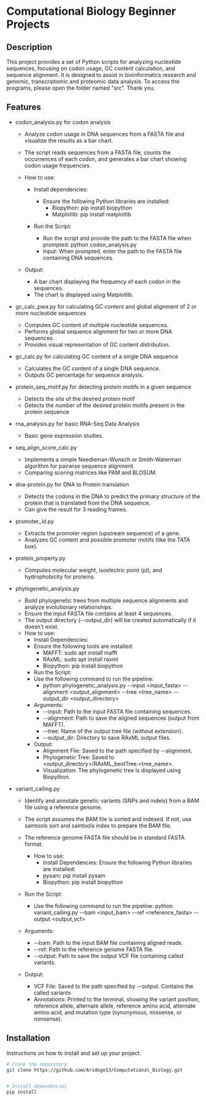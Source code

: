 # Computational Biology Beginner Projects

## Description
This project provides a set of Python scripts for analyzing nucleotide sequences, focusing on codon usage, GC content calculation, and sequence alignment. It is designed to assist in bioinformatics research and genomic, transcriptomic and proteomic data analysis.
To access the programs, please open the folder named "src". Thank you. 

## Features
- codon_analysis.py for codon analysis
    - Analyze codon usage in DNA sequences from a FASTA file and visualize the results as a bar chart.
    - The script reads sequences from a FASTA file, counts the occurrences of each codon, and generates a bar chart showing codon usage frequencies.
    - How to use:
        - Install dependencies:
            - Ensure the following Python libraries are installed:
                - Biopython: pip install biopython
                - Matplotlib: pip install matplotlib

        - Run the Script:
            - Run the script and provide the path to the FASTA file when prompted:
            python codon_analysis.py
            - Input: When prompted, enter the path to the FASTA file containing DNA sequences.
    
    - Output:
        - A bar chart displaying the frequency of each codon in the sequences.
        - The chart is displayed using Matplotlib.

- gc_calc_pwa.py for calculating GC content and global alignment of 2 or more nucleotide sequences
    - Computes GC content of multiple nucleotide sequences.
    - Performs global sequence alignment for two or more DNA sequences.
    - Provides visual representation of GC content distribution.

- gc_calc.py for calculating GC content of a single DNA sequence
    - Calculates the GC content of a single DNA sequence.
    - Outputs GC percentage for sequence analysis.

- protein_seq_motif.py for detecting protein motifs in a given sequence
    - Detects the site of the desired protein motif
    - Detects the number of the desired protein motifs present in the protein sequence

- rna_analysis.py for basic RNA-Seq Data Analysis
    - Basic gene expression studies. 

- seq_align_score_calc.py
    - Implements a simple Needleman-Wunsch or Smith-Waterman algorithm for pairwise sequence alignment.
    - Comparing scoring matrices like PAM and BLOSUM.

- dna-protein.py for DNA to Protein translation
    - Detects the codons in the DNA to predict the primary structure of the protein that is translated from the DNA sequence.
    - Can give the result for 3 reading frames.

- promoter_id.py
    - Extracts the promoter region (upstream sequence) of a gene.
    - Analyzes GC content and possible promoter motifs (like the TATA box).

- protein_property.py
    - Computes molecular weight, isoelectric point (pI), and hydrophobicity for proteins.

- phylogenetic_analysis.py
    - Build phylogenetic trees from multiple sequence alignments and analyze evolutionary relationships.
    - Ensure the input FASTA file contains at least 4 sequences.
    - The output directory (--output_dir) will be created automatically if it doesn't exist.
    - How to use:
        - Install Dependencies:
        - Ensure the following tools are installed:
            - MAFFT: sudo apt install mafft
            - RAxML: sudo apt install raxml
            - Biopython: pip install biopython
        - Run the Script:
        - Use the following command to run the pipeline:
            - python phylogenetic_analysis.py --input <input_fasta> --alignment <output_alignment> --tree <tree_name> --output_dir <output_directory>
        - Arguments:
            - --input: Path to the input FASTA file containing sequences.
            - --alignment: Path to save the aligned sequences (output from MAFFT).
            - --tree: Name of the output tree file (without extension).
            - --output_dir: Directory to save RAxML output files.
        - Output:
            - Alignment File: Saved to the path specified by --alignment.
            - Phylogenetic Tree: Saved to <output_directory>/RAxML_bestTree.<tree_name>.
            - Visualization: The phylogenetic tree is displayed using Biopython.

- variant_calling.py
    - Identify and annotate genetic variants (SNPs and indels) from a BAM file using a reference genome.
    - The script assumes the BAM file is sorted and indexed. If not, use samtools sort and samtools index to prepare the BAM file.
    - The reference genome FASTA file should be in standard FASTA format.
        - How to use:
            - Install Dependencies:
            Ensure the following Python libraries are installed:
            - pysam: pip install pysam
            - Biopython: pip install biopython
    - Run the Script:
        - Use the following command to run the pipeline: python variant_calling.py --bam <input_bam> --ref <reference_fasta> --output <output_vcf>
    - Arguments:
        - --bam: Path to the input BAM file containing aligned reads.
        - --ref: Path to the reference genome FASTA file.
        - --output: Path to save the output VCF file containing called variants.

    - Output:
        - VCF File: Saved to the path specified by --output. Contains the called variants
        - Annotations: Printed to the terminal, showing the variant position, reference allele, alternate allele, reference amino acid, alternate amino acid, and mutation type (synonymous, missense, or nonsense).


## Installation
Instructions on how to install and set up your project.

```bash
# Clone the repository
git clone https://github.com/Aridoge13/Computational_Biology.git


# Install dependencies
pip install